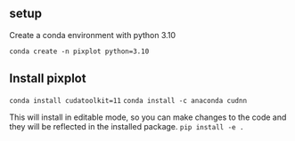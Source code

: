 ## setup

Create a conda environment with python 3.10

`conda create -n pixplot python=3.10`



## Install pixplot

`conda install cudatoolkit=11`
`conda install -c anaconda cudnn`

This will install in editable mode, so you can make changes to the code and they will be reflected in the installed package.
`pip install -e .`
